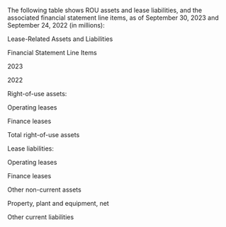 The  following  table  shows  ROU  assets  and  lease  liabilities,  and  the  associated  financial  statement  line  items,  as  of
September 30, 2023 and September 24, 2022 (in millions):

Lease-Related Assets and Liabilities

Financial Statement Line Items

2023

2022

Right-of-use assets:

Operating leases

Finance leases

Total right-of-use assets

Lease liabilities:

Operating leases

Finance leases

Other non-current assets

Property, plant and equipment, net

Other current liabilities